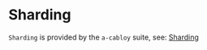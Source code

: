# Sharding

`Sharding` is provided by the `a-cabloy` suite, see: [Sharding](../../../../cabloy/sharding.md)